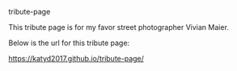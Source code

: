 
tribute-page

This tribute page is for my favor street photographer Vivian Maier. 

Below is the url for this tribute page:

https://katyd2017.github.io/tribute-page/
